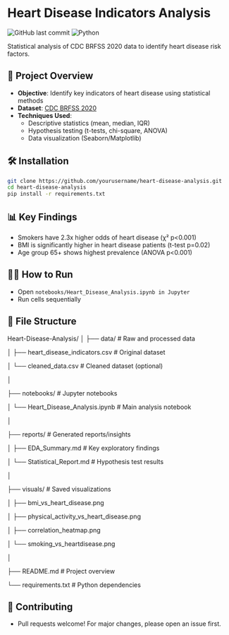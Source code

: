 # Heart Disease Indicators Analysis

![GitHub last commit](https://img.shields.io/github/last-commit/ArmeezaShahzadiSabir/heart-disease-analysis) 
![Python](https://img.shields.io/badge/Python-3.8%2B-blue)

Statistical analysis of CDC BRFSS 2020 data to identify heart disease risk factors.

## 📌 Project Overview
- **Objective**: Identify key indicators of heart disease using statistical methods
- **Dataset**: [CDC BRFSS 2020](https://www.kaggle.com/datasets/bhaveshmisra/heart-disease-indicators)
- **Techniques Used**:
  - Descriptive statistics (mean, median, IQR)
  - Hypothesis testing (t-tests, chi-square, ANOVA)
  - Data visualization (Seaborn/Matplotlib)

## 🛠️ Installation
```bash
git clone https://github.com/yourusername/heart-disease-analysis.git
cd heart-disease-analysis
pip install -r requirements.txt
```

## 📊 Key Findings
- Smokers have 2.3x higher odds of heart disease (χ² p<0.001)
- BMI is significantly higher in heart disease patients (t-test p=0.02)
- Age group 65+ shows highest prevalence (ANOVA p<0.001)

## 🧑‍💻 How to Run
- Open ```notebooks/Heart_Disease_Analysis.ipynb in Jupyter```
- Run cells sequentially

## 📂 File Structure

Heart-Disease-Analysis/
│
├── data/                    # Raw and processed data

│   ├── heart_disease_indicators.csv   # Original dataset

│   └── cleaned_data.csv     # Cleaned dataset (optional)

│

├── notebooks/               # Jupyter notebooks

│   └── Heart_Disease_Analysis.ipynb   # Main analysis notebook

│

├── reports/                 # Generated reports/insights

│   ├── EDA_Summary.md       # Key exploratory findings

│   └── Statistical_Report.md # Hypothesis test results

│

├── visuals/                 # Saved visualizations

│   ├── bmi_vs_heart_disease.png

│   ├── physical_activity_vs_heart_disease.png

│   ├── correlation_heatmap.png

│   └── smoking_vs_heartdisease.png

│

├── README.md                # Project overview

└── requirements.txt         # Python dependencies

## 🤝 Contributing
- Pull requests welcome! For major changes, please open an issue first.
